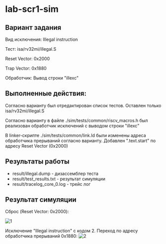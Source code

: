 # lab-scr1-sim
## Вариант задания
Вид исключения: Illegal instruction

Тест: isa/rv32mi/illegal.S

Reset Vector: 0x2000

Trap Vector: 0x1880

Обработчик: Вывод строки "illexc"

## Выполненные действия:
Согласно варианту был отредактирован список тестов. Оставлен только isa/rv32mi/illegal.S

Согласно варианту в файле ./sim/tests/common/riscv_macros.h был реализован обработчик исключений с выводом строки "illexc"

В linker-скрипте  ./sim/tests/common/link.ld были изменены адреса обработчика прерываний согласно варианту. Добавлен ".text.start" по адресу Reset Vector (0x2000)

## Результаты работы
* result/illegal.dump - дизассемблер теста
* result/test_results.txt - результат симуляции
* result/tracelog_core_0.log - трейс лог

## Результат симуляции
Сброс (Reset Vector: 0x2000):

![1](https://github.com/BotWaw/scr1/assets/99167822/f5926476-cb22-47f7-89d7-9e9f599a7cd6)

Исключение "Illegal instruction" с кодом 2. Переход по адресу обработчика прерываний 0x1880:
![2](https://github.com/BotWaw/scr1/assets/99167822/873bde5c-87b5-4683-aea6-3f8f13dea9bc)
